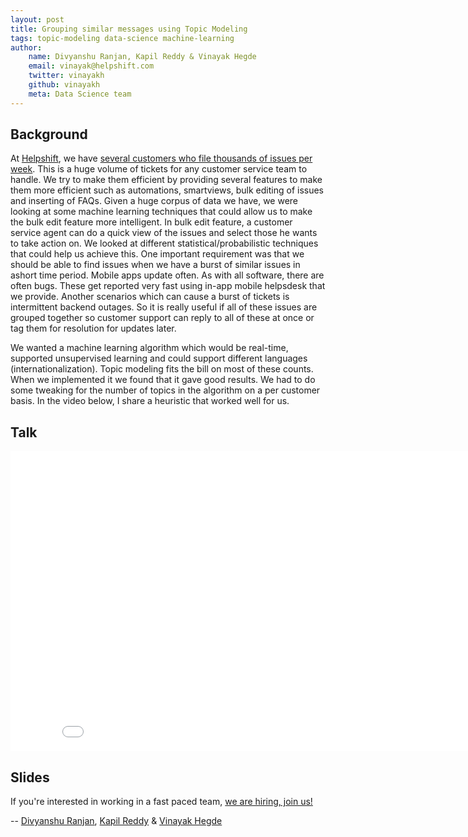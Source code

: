 ```yaml
---
layout: post
title: Grouping similar messages using Topic Modeling
tags: topic-modeling data-science machine-learning
author:
    name: Divyanshu Ranjan, Kapil Reddy & Vinayak Hegde
    email: vinayak@helpshift.com
    twitter: vinayakh
    github: vinayakh
    meta: Data Science team
---
```


## Background

At [Helpshift](http://www.helpshift.com), we have [several customers who file thousands of issues per week](https://www.helpshift.com/customers/). This is a huge volume of tickets for any customer service team to handle. We try to make them efficient by providing several features to make them more efficient such as automations, smartviews, bulk editing of issues and inserting of FAQs. Given a huge corpus of data we have, we were looking at some machine learning techniques that could allow us to make the bulk edit feature more intelligent. In bulk edit feature, a customer service agent can do a quick view of the issues and select those he wants to take action on. We looked at different statistical/probabilistic techniques that could help us achieve this. One important requirement was that we should be able to find issues when we have a burst of similar issues in ashort time period. Mobile apps update often. As with all software, there are often bugs. These get reported very fast using in-app mobile helpsdesk that we provide. Another scenarios which can cause a burst of tickets is intermittent backend outages. So it is really useful if all of these issues are grouped together so customer support can reply to all of these at once or tag them for resolution for updates later.

We wanted a machine learning algorithm which would be real-time, supported unsupervised learning and could support different languages (internationalization). Topic modeling fits the bill on most of these counts. When we implemented it we found that it gave good results. We had to do some tweaking for the number of topics in the algorithm on a per customer basis. In the video below, I share a heuristic that worked well for us. 

## Talk

<iframe width="853" height="480" src="//www.youtube.com/embed/rcDl-sW9mq8" frameborder="0" allowfullscreen></iframe>

## Slides
<script async class="speakerdeck-embed" data-id="c99135e0f229013163b70aec731e246e" data-ratio="1.77777777777778" src="//speakerdeck.com/assets/embed.js"></script>

If you're interested in working in a fast paced team, [we are hiring, join us!](https://www.helpshift.com/about/careers/)

-- [Divyanshu Ranjan](https://twitter.com/rdivyanshu), [Kapil Reddy](https://twitter.com/KapilReddy) & [Vinayak Hegde](https://twitter.com/vinayakh)
